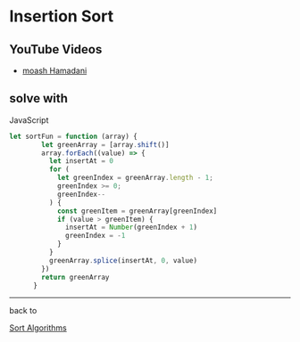 # Insertion Sort 
## YouTube Videos 
- [moash Hamadani](https://youtu.be/nKzEJWbkPbQ)

## solve with 
JavaScript
```javascript
let sortFun = function (array) {
        let greenArray = [array.shift()]
        array.forEach((value) => {
          let insertAt = 0
          for (
            let greenIndex = greenArray.length - 1;
            greenIndex >= 0;
            greenIndex--
          ) {
            const greenItem = greenArray[greenIndex]
            if (value > greenItem) {
              insertAt = Number(greenIndex + 1)
              greenIndex = -1
            }
          }
          greenArray.splice(insertAt, 0, value)
        })
        return greenArray
      }

```
---

back to 

[Sort Algorithms](https://github.com/resources-indexing/Introduction-To-Algorithms#sort-algorithms)

